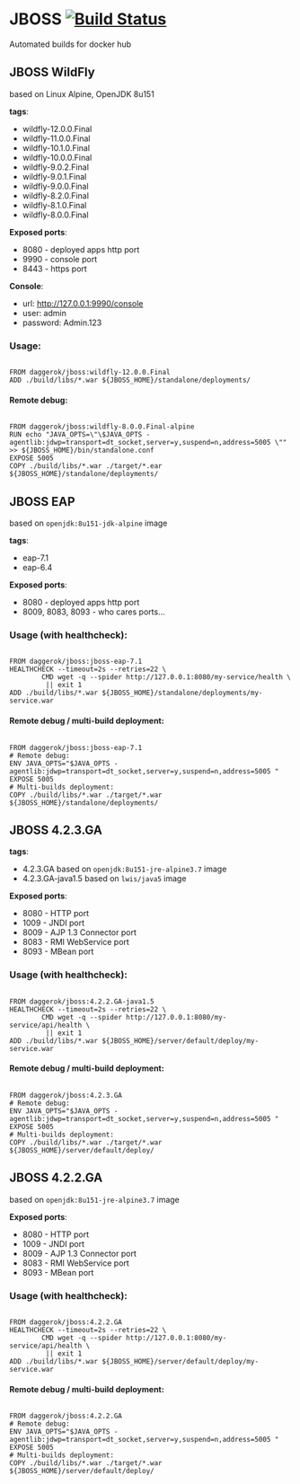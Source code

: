 # JBOSS [![Build Status](https://travis-ci.org/daggerok/jboss.svg?branch=master)](https://travis-ci.org/daggerok/jboss)
Automated builds for docker hub

## JBOSS WildFly
based on Linux Alpine, OpenJDK 8u151

**tags**:

- wildfly-12.0.0.Final
- wildfly-11.0.0.Final
- wildfly-10.1.0.Final
- wildfly-10.0.0.Final
- wildfly-9.0.2.Final
- wildfly-9.0.1.Final
- wildfly-9.0.0.Final
- wildfly-8.2.0.Final
- wildfly-8.1.0.Final
- wildfly-8.0.0.Final

**Exposed ports**:

- 8080 - deployed apps http port
- 9990 - console port
- 8443 - https port

**Console**:

- url: http://127.0.0.1:9990/console
- user: admin
- password: Admin.123

### Usage:

```

FROM daggerok/jboss:wildfly-12.0.0.Final
ADD ./build/libs/*.war ${JBOSS_HOME}/standalone/deployments/

```

#### Remote debug:

```

FROM daggerok/jboss:wildfly-8.0.0.Final-alpine
RUN echo "JAVA_OPTS=\"\$JAVA_OPTS -agentlib:jdwp=transport=dt_socket,server=y,suspend=n,address=5005 \"" >> ${JBOSS_HOME}/bin/standalone.conf
EXPOSE 5005
COPY ./build/libs/*.war ./target/*.ear ${JBOSS_HOME}/standalone/deployments/

```

## JBOSS EAP
based on `openjdk:8u151-jdk-alpine` image

**tags**:

- eap-7.1
- eap-6.4

**Exposed ports**:

- 8080 - deployed apps http port
- 8009, 8083, 8093 - who cares ports...

### Usage (with healthcheck):

```

FROM daggerok/jboss:jboss-eap-7.1
HEALTHCHECK --timeout=2s --retries=22 \
        CMD wget -q --spider http://127.0.0.1:8080/my-service/health \
         || exit 1
ADD ./build/libs/*.war ${JBOSS_HOME}/standalone/deployments/my-service.war

```

#### Remote debug / multi-build deployment:

```

FROM daggerok/jboss:jboss-eap-7.1
# Remote debug:
ENV JAVA_OPTS="$JAVA_OPTS -agentlib:jdwp=transport=dt_socket,server=y,suspend=n,address=5005 "
EXPOSE 5005
# Multi-builds deployment:
COPY ./build/libs/*.war ./target/*.war ${JBOSS_HOME}/standalone/deployments/

```

## JBOSS 4.2.3.GA
**tags**:

- 4.2.3.GA based on `openjdk:8u151-jre-alpine3.7` image
- 4.2.3.GA-java1.5 based on `lwis/java5` image

**Exposed ports**:

- 8080 - HTTP port
- 1009 - JNDI port
- 8009 - AJP 1.3 Connector port
- 8083 - RMI WebService port
- 8093 - MBean port

### Usage (with healthcheck):

```

FROM daggerok/jboss:4.2.2.GA-java1.5
HEALTHCHECK --timeout=2s --retries=22 \
        CMD wget -q --spider http://127.0.0.1:8080/my-service/api/health \
         || exit 1
ADD ./build/libs/*.war ${JBOSS_HOME}/server/default/deploy/my-service.war

```

#### Remote debug / multi-build deployment:

```

FROM daggerok/jboss:4.2.3.GA
# Remote debug:
ENV JAVA_OPTS="$JAVA_OPTS -agentlib:jdwp=transport=dt_socket,server=y,suspend=n,address=5005 "
EXPOSE 5005
# Multi-builds deployment:
COPY ./build/libs/*.war ./target/*.war ${JBOSS_HOME}/server/default/deploy/

```

## JBOSS 4.2.2.GA
based on `openjdk:8u151-jre-alpine3.7` image

**Exposed ports**:

- 8080 - HTTP port
- 1009 - JNDI port
- 8009 - AJP 1.3 Connector port
- 8083 - RMI WebService port
- 8093 - MBean port

### Usage (with healthcheck):

```

FROM daggerok/jboss:4.2.2.GA
HEALTHCHECK --timeout=2s --retries=22 \
        CMD wget -q --spider http://127.0.0.1:8080/my-service/api/health \
         || exit 1
ADD ./build/libs/*.war ${JBOSS_HOME}/server/default/deploy/my-service.war

```

#### Remote debug / multi-build deployment:

```

FROM daggerok/jboss:4.2.2.GA
# Remote debug:
ENV JAVA_OPTS="$JAVA_OPTS -agentlib:jdwp=transport=dt_socket,server=y,suspend=n,address=5005 "
EXPOSE 5005
# Multi-builds deployment:
COPY ./build/libs/*.war ./target/*.war ${JBOSS_HOME}/server/default/deploy/

```

